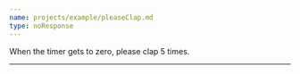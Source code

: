 ```yaml
---
name: projects/example/pleaseClap.md
type: noResponse
---
```


When the timer gets to zero, please clap 5 times.

---
